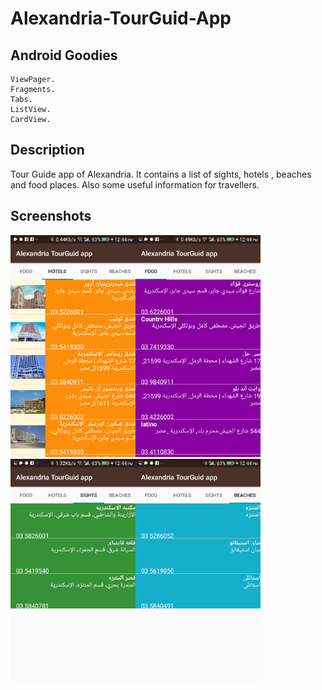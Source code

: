 # Alexandria-TourGuid-App
## Android Goodies
    ViewPager.
    Fragments.
    Tabs.
    ListView.
    CardView.

## Description
Tour Guide app of Alexandria.
It contains a list of sights, hotels , beaches and food places. Also some useful information for travellers.

## Screenshots
<img src="screen shots/Screenshot_20190503-124412.png" width="200"><img src="screen shots/Screenshot_20190503-124423.png " width="200">
<img src="screen shots/Screenshot_20190503-124430.png" width="200"><img src="screen shots/Screenshot_20190503-124441.png" width="200">

